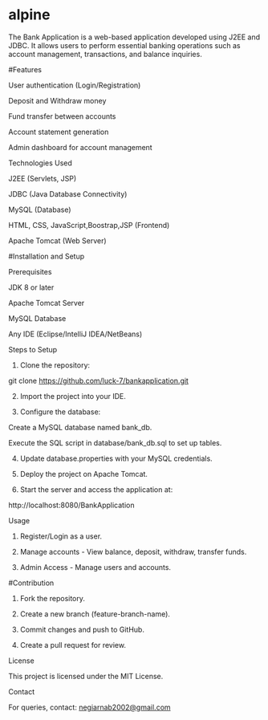 # alpine


The Bank Application  is a web-based application developed using J2EE and JDBC. It allows users to perform essential banking operations such as account management, transactions, and balance inquiries.

#Features

User authentication (Login/Registration)

Deposit and Withdraw money

Fund transfer between accounts

Account statement generation

Admin dashboard for account management


Technologies Used

J2EE (Servlets, JSP)

JDBC (Java Database Connectivity)

MySQL (Database)

HTML, CSS, JavaScript,Boostrap,JSP (Frontend)

Apache Tomcat (Web Server)


#Installation and Setup

Prerequisites

JDK 8 or later

Apache Tomcat Server

MySQL Database

Any IDE (Eclipse/IntelliJ IDEA/NetBeans)


Steps to Setup

1. Clone the repository:

git clone https://github.com/luck-7/bankapplication.git


2. Import the project into your IDE.


3. Configure the database:

Create a MySQL database named bank_db.

Execute the SQL script in database/bank_db.sql to set up tables.



4. Update database.properties with your MySQL credentials.


5. Deploy the project on Apache Tomcat.


6. Start the server and access the application at:

http://localhost:8080/BankApplication



Usage

1. Register/Login as a user.


2. Manage accounts - View balance, deposit, withdraw, transfer funds.


3. Admin Access - Manage users and accounts.



#Contribution

1. Fork the repository.


2. Create a new branch (feature-branch-name).


3. Commit changes and push to GitHub.


4. Create a pull request for review.



License

This project is licensed under the MIT License.

Contact

For queries,
 contact: negiarnab2002@gmail.com

